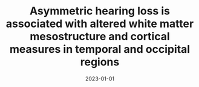 ---
title: "Asymmetric hearing loss is associated with altered white matter mesostructure and cortical measures in temporal and occipital regions"
date: 2023-01-01
authors_string: Iva Speck, Susan Arndt, Antje Aschendorff, Ann-Kathrin Rauch, Pierre LeVan, Burak Akin, Alexander Rau
authors:
   - Iva Speck
   - Susan Arndt
   - Antje Aschendorff
   - Ann-Kathrin Rauch
   - Pierre LeVan
   - Burak Akin
   - Alexander Rau
author_ids:
   - burak_akin
journal: '94th Annual Meeting German Society of Oto-Rhino-Laryngology, Head and Neck Surgery e.V., Bonn'
volume: 
issue: 
pages: 
book_title: ''
publisher: 'Georg Thieme Verlag'
abstract: ""
project_id: 
paper_url: 
doi: 10.1055/s-0043-1767469
data_loc: ''
code_loc: ''
file: '/assets/publications//assets/publications/'
file_name: '/assets/publications/'
type: journal_article
pub_str: ' (2023) 94th Annual Meeting German Society of Oto-Rhino-Laryngology, Head and Neck Surgery e.V., Bonn '
layout: publication 
---